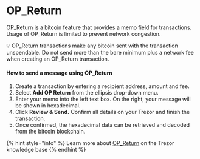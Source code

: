 # OP\_Return

OP\_Return is a bitcoin feature that provides a memo field for transactions. Usage of OP\_Return is limited to prevent network congestion.

💡 OP\_Return transactions make any bitcoin sent with the transaction unspendable. Do not send more than the bare minimum plus a network fee when creating an OP\_Return transaction.

#### How to send a message using OP\_Return

1. Create a transaction by entering a recipient address, amount and fee.
2. Select **Add OP Return** from the ellipsis drop-down menu.
3. Enter your memo into the left text box. On the right, your message will be shown in hexadecimal.
4. Click **Review & Send.** Confirm all details on your Trezor and finish the transaction.
5. Once confirmed, the hexadecimal data can be retrieved and decoded from the bitcoin blockchain.

{% hint style="info" %}
Learn more about [OP\_Return](https://trezor.io/learn/a/use-op\_return-in-trezor-suite-app) on the Trezor knowledge base
{% endhint %}

